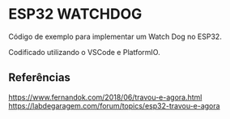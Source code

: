 
# ESP32 WATCHDOG

Código de exemplo para implementar um Watch Dog no ESP32.

Codificado utilizando o VSCode e PlatformIO.

## Referências
https://www.fernandok.com/2018/06/travou-e-agora.html 
https://labdegaragem.com/forum/topics/esp32-travou-e-agora
